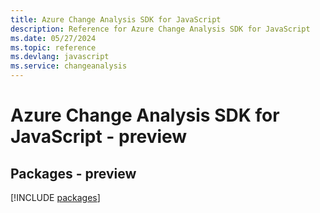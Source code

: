 ```yaml
---
title: Azure Change Analysis SDK for JavaScript
description: Reference for Azure Change Analysis SDK for JavaScript
ms.date: 05/27/2024
ms.topic: reference
ms.devlang: javascript
ms.service: changeanalysis
---
```

# Azure Change Analysis SDK for JavaScript - preview
## Packages - preview
[!INCLUDE [packages](change-analysis-index.md)]